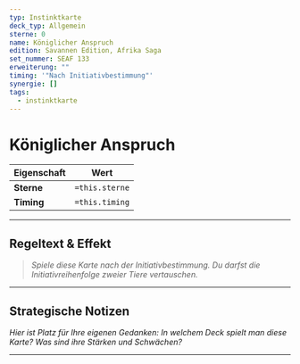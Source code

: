 ```yaml
---
typ: Instinktkarte
deck_typ: Allgemein
sterne: 0
name: Königlicher Anspruch
edition: Savannen Edition, Afrika Saga
set_nummer: SEAF 133
erweiterung: ""
timing: '"Nach Initiativbestimmung"'
synergie: []
tags:
  - instinktkarte
---
```


# Königlicher Anspruch

| Eigenschaft | Wert |
|---|---|
| **Sterne** | `=this.sterne` |
| **Timing** | `=this.timing` |

---
## Regeltext & Effekt

> *Spiele diese Karte nach der Initiativbestimmung. Du darfst die Initiativreihenfolge zweier Tiere vertauschen.*

---
## Strategische Notizen

*Hier ist Platz für Ihre eigenen Gedanken: In welchem Deck spielt man diese Karte? Was sind ihre Stärken und Schwächen?*

---
